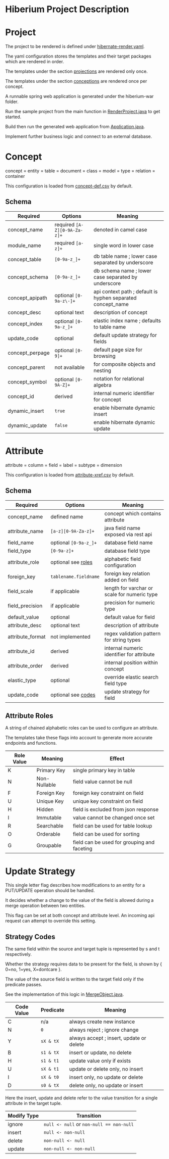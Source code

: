 # Hiberium Project Description

# Project

The project to be rendered is defined under [hibernate-render.yaml](hiberium-gen/src/main/resources/hibernate-render.yaml).

The yaml configuration stores the templates and their target packages which are rendered in order.

The templates under the section [projections](hiberium-gen/src/main/resources/projection) are rendered only once.

The templates under the section [conceptions](hiberium-gen/src/main/resources/conception) are rendered once per concept.

A runnable spring web application is generated under the hiberium-war folder.

Run the sample project from the main function in [RenderProject.java](hiberium-gen/src/main/java/com/konivax/RenderProject.java) to get started.

Build then run the generated web application from [Application.java](hiberium-war/src/main/java/com/konivax/Application.java).

Implement further business logic and connect to an external database.  

# Concept

concept = entity = table = document = class = model = type = relation = container

This configuration is loaded from [concept-def.csv](hiberium-gen/src/main/resources/concept-def.csv) by default.

## Schema

| Required | Options | Meaning |
| ---- |---- | ---- |
| concept_name | required `[A-Z][0-9A-Za-z]+` | denoted in camel case |
| module_name | required `[a-z]+` | single word in lower case |
| concept_table | `[0-9a-z_]+` | db table name ; lower case separated by underscore |
| concept_schema | `[0-9a-z_]+` | db schema name ; lower case separated by underscore |
| concept_apipath | optional `[0-9a-z\-]+` | api context path ; default is hyphen separated concept_name |
| concept_desc | optional text | description of concept |
| concept_index | optional `[0-9a-z_]+` | elastic index name ; defaults to table name |
| update_code | optional | default update strategy for fields |
| concept_perpage | optional `[0-9]+` | default page size for browsing |
| concept_parent | not available | for composite objects and nesting |
| concept_symbol | optional `[0-9A-Z]+` | notation for relational algebra |
| concept_id | derived | internal numeric identifier for concept |
| dynamic_insert | `true` | enable hibernate dynamic insert |
| dynamic_update | `false` | enable hibernate dynamic update |

# Attribute

attribute = column = field = label = subtype = dimension

This configuration is loaded from [attribute-xref.csv](hiberium-gen/src/main/resources/attribute-xref.csv) by default.

## Schema

| Required | Options | Meaning |
|----|----|----|
| concept_name | defined name | concept which contains attribute |
| attribute_name | `[a-z][0-9A-Za-z]+` | java field name exposed via rest api |
| field_name | optional `[0-9a-z_]+` | database field name |
| field_type | `[0-9a-z]+` | database field type |
| attribute_role | optional see [roles](#attribute-roles) | alphabetic field configuration |
| foreign_key | `tablename.fieldname` | foreign key relation added on field |
| field_scale | if applicable | length for varchar or scale for numeric type |
| field_precision | if applicable | precision for numeric type |
| default_value | optional | default value for field |
| attribute_desc | optional text | description of attribute |
| attribute_format | not implemented | regex validation pattern for string types |
| attribute_id | derived | internal numeric identifier for attribute |
| attribute_order | derived | internal position within concept |
| elastic_type | optional | override elastic search field type |
| update_code | optional see [codes](#strategy-codes) | update strategy for field |

## Attribute Roles

A string of chained alphabetic roles can be used to configure an attribute.

The templates take these flags into account to generate more accurate endpoints and functions.

| Role Value | Meaning | Effect |
|----|----|----|
| K | Primary Key | single primary key in table |
| N | Non-Nullable | field value cannot be null |
| F | Foreign Key | foreign key constraint on field |
| U | Unique Key | unique key constraint on field |
| H | Hidden | field is excluded from json response |
| I | Immutable | value cannot be changed once set |
| R | Searchable | field can be used for table lookup |
| O | Orderable | field can be used for sorting |
| G | Groupable | field can be used for grouping and faceting |

# Update Strategy

This single letter flag describes how modifications to an entity for a PUT/UPDATE operation should be handled.
 
It decides whether a change to the value of the field is allowed during a merge operation between two entities.

This flag can be set at both concept and attribute level. An incoming api request can attempt to override this setting.

## Strategy Codes

The same field within the source and target tuple is represented by s and t respectively.

Whether the strategy requires data to be present for the field, is shown by { 0=no, 1=yes, X=dontcare }. 

The value of the source field is written to the target field only if the predicate passes.

See the implementation of this logic in [MergeObject.java](hiberium-gen/src/main/java/com/konivax/models/merge/MergeObject.java).

| Code Value | Predicate | Meaning |
|----|----|----|
| C | n/a | always create new instance |
| N | `0` | always reject ; ignore change |
| Y | `sX & tX` | always accept ; insert, update or delete |
| B | `s1 & tX` | insert or update, no delete |
| H | `s1 & t1` | update value only if exists |
| U | `sX & t1` | update or delete only, no insert |
| I | `sX & t0` | insert only, no update or delete |
| D | `s0 & tX` | delete only, no update or insert |

Here the insert, update and delete refer to the value transition for a single attribute in the target tuple.

| Modify Type | Transition |
|----|----|
| ignore | `null <- null` or `non-null == non-null` |
| insert | `null <- non-null` |
| delete | `non-null <- null` |
| update | `non-null <- non-null` |
